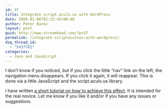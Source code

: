 ```yaml
---
id: 37
title: Integrate script.aculo.us with WordPress
date: 2008-01-06T02:32:42+00:00
author: Peter Backx
layout: post
guid: http://www.streamhead.com/?p=37
permalink: /integrate-scriptaculous-with-wordpress/
dsq_thread_id:
  - "5437782"
categories:
  - Java and JavaScript
---
```

I don&#8217;t know if you noticed, but if you click the little &#8220;nav&#8221; link on the left, the navigation menu disappears. If you click it again, it will reappear. This is done via a little JavaScript and the script.aculo.us library.

I have written [a short tutorial on how to achieve this effect](http://www.streamhead.com/technology/index.html). It is intended for the real novice. Let me know if you like it and/or if you have any issues or suggestions.

<!-- AddThis Advanced Settings generic via filter on the_content -->

<!-- AddThis Share Buttons generic via filter on the_content -->
